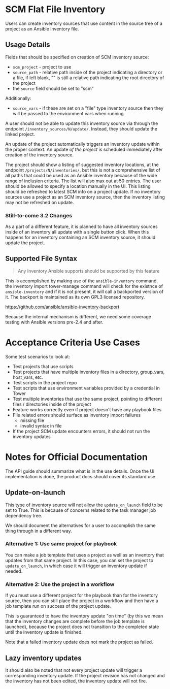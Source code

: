 # SCM Flat File Inventory

Users can create inventory sources that use content in the source tree of
a project as an Ansible inventory file.

## Usage Details

Fields that should be specified on creation of SCM inventory source:

 - `scm_project` - project to use
 - `source_path` - relative path inside of the project indicating a
   directory or a file, if left blank, "" is still a relative path
   indicating the root directory of the project
 - the `source` field should be set to "scm"

Additionally:

 - `source_vars` - if these are set on a "file" type inventory source
   then they will be passed to the environment vars when running

A user should not be able to update this inventory source via through
the endpoint `/inventory_sources/N/update/`. Instead, they should update
the linked project.

An update of the project automatically triggers an inventory update within
the proper context. An update _of the project_ is scheduled immediately
after creation of the inventory source.

The project should show a listing of suggested inventory locations, at the
endpoint `/projects/N/inventories/`, but this is not a comprehensive list of
all paths that could be used as an Ansible inventory because of the wide
range of inclusion criteria. The list will also max out at 50 entries.
The user should be allowed to specify a location manually in the UI.
This listing should be refreshed to latest SCM info on a project update.
If no inventory sources use a project as an SCM inventory source, then
the inventory listing may not be refreshed on update.

### Still-to-come 3.2 Changes

As a part of a different feature, it is planned to have all inventory sources
inside of an inventory all update with a single button click. When this
happens for an inventory containing an SCM inventory source, it should
update the project.

## Supported File Syntax

> Any Inventory Ansible supports should be supported by this feature

This is accomplished by making use of the `ansible-inventory` command.
the inventory import tower-manage command will check for the existnce
of `ansible-inventory` and if it is not present, it will call a backported
version of it. The backport is maintained as its own GPL3 licensed
repository.

https://github.com/ansible/ansible-inventory-backport

Because the internal mechanism is different, we need some coverage
testing with Ansible versions pre-2.4 and after.

# Acceptance Criteria Use Cases

Some test scenarios to look at:
 - Test projects that use scripts
 - Test projects that have multiple inventory files in a directory,
   group_vars, host_vars, etc.
 - Test scripts in the project repo
 - Test scripts that use environment variables provided by a credential
   in Tower
 - Test multiple inventories that use the same project, pointing to different
   files / directories inside of the project
 - Feature works correctly even if project doesn't have any playbook files
 - File related errors should surface as inventory import failures
   + missing file
   + invalid syntax in file
 - If the project SCM update encounters errors, it should not run the
   inventory updates

# Notes for Official Documentation

The API guide should summarize what is in the use details.
Once the UI implementation is done, the product docs should cover its
standard use.

## Update-on-launch

This type of inventory source will not allow the `update_on_launch` field
to be set to True. This is because of concerns related to the task
manager job dependency tree.

We should document the alternatives for a user to accomplish the same thing
through in a different way.

### Alternative 1: Use same project for playbook

You can make a job template that uses a project as well as an inventory
that updates from that same project. In this case, you can set the project
to `update_on_launch`, in which case it will trigger an inventory update
if needed.

### Alternative 2: Use the project in a workflow

If you must use a different project for the playbook than for the inventory
source, then you can still place the project in a workflow and then have
a job template run on success of the project update.

This is guaranteed to have the inventory update "on time" (by this we mean
that the inventory changes are complete before the job template is launched),
because the project does not transition to the completed state
until the inventory update is finished.

Note that a failed inventory update does not mark the project as failed.

## Lazy inventory updates

It should also be noted that not every project update will trigger a
corresponding inventory update. If the project revision has not changed
and the inventory has not been edited, the inventory update will not fire.
